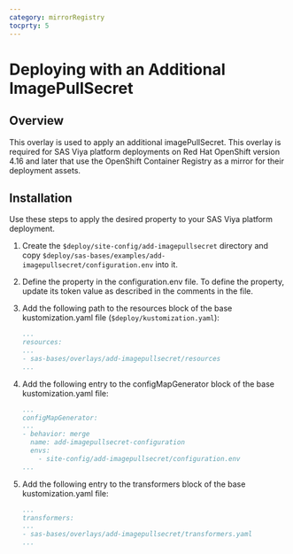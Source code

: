 ```yaml
---
category: mirrorRegistry
tocprty: 5
---
```


# Deploying with an Additional ImagePullSecret

## Overview

This overlay is used to apply an additional imagePullSecret. This overlay is
required for SAS Viya platform deployments on Red Hat OpenShift version 4.16
and later that use the OpenShift Container Registry as a mirror for their
deployment assets.

## Installation

Use these steps to apply the desired property to your SAS Viya platform deployment.

1. Create the `$deploy/site-config/add-imagepullsecret` directory and copy
   `$deploy/sas-bases/examples/add-imagepullsecret/configuration.env` into it.

2. Define the property in the configuration.env file. To define the property, update
   its token value as described in the comments in the file.

3. Add the following path to the resources block of the base kustomization.yaml file (`$deploy/kustomization.yaml`):

   ```yaml
   ...
   resources:
   ...
   - sas-bases/overlays/add-imagepullsecret/resources
   ...
   ```

4. Add the following entry to the configMapGenerator block of the base kustomization.yaml file:

   ```yaml
   ...
   configMapGenerator:
   ...
   - behavior: merge
     name: add-imagepullsecret-configuration
     envs:
       - site-config/add-imagepullsecret/configuration.env
   ...
   ```

5. Add the following entry to the transformers block of the base kustomization.yaml file:

   ```yaml
   ...
   transformers:
   ...
   - sas-bases/overlays/add-imagepullsecret/transformers.yaml
   ...
   ```
